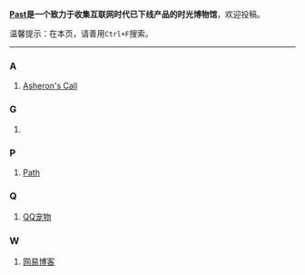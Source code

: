 **[Past](https://pastarea.github.io)**是一个致力于收集互联网时代已下线产品的**时光博物馆**，欢迎投稿。

温馨提示：在本页，请善用`Ctrl+F`搜索。

---

### A

1. [Asheron's Call](/posts/31e888a5)

### G

1. 

### P

1. [Path](/posts/b548b0f/)

### Q

1. [QQ宠物](/posts/541f829a)

### W

1. [网易博客](/posts/50851d71)
